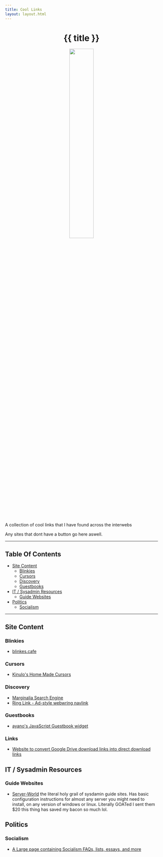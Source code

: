 ```yaml
---
title: Cool Links
layout: layout.html
---
```

<h1 style="text-align: center;">{{ title }}</h1>

<div style="text-align: center;">
    <img src="/static/imgs/wizard77.gif" style="width: 40%">
</div>
A collection of cool links that I have found across the interwebs

Any sites that dont have a button go here aswell.

---

## Table Of Contents

- [Site Content](#site_content)
  - [Blinkies](#site_content_blinkies)
  - [Cursors](#site_content_cursors)
  - [Discovery](#site_content_discovery)
  - [Guestbooks](#site_content_guestbooks)
- [IT / Sysadmin Resources](#sysadmin_resources)
  - [Guide Websites](#sysadmin_resources_guides)
- [Politics](#politics)
  - [Socialism](#politics_socialism)

---

<section id="site_content">

## Site Content

<section id="site_content_blinkies">

### Blinkies

- [blinkes.cafe](https://blinkies.cafe/)

<section id="site_content_cursors">

### Cursors

- [Kinulo's Home Made Cursors](https://kiunlo.neocities.org/cursors)

<section id="site_content_discovery">

### Discovery

- [Marginalia Search Engine](https://search.marginalia.nu/)
- [Ring Link - Ad-style webwring navlink](https://evehibi.nekoweb.org/ringlink/info)

<section id="site_content_guestbooks">

### Guestbooks

- [ayano's JavaScript Guestbook widget](https://virtualobserver.moe/ayano/comment-widget)

<section id="site_content_links">

### Links

- [Website to convert Google Drive download links into direct download links](https://sites.google.com/site/gdocs2direct/)

<section id="sysadmin_resources">

## IT / Sysadmin Resources

<section id="sysadmin_resources_guides">

### Guide Websites

- [Server-World](https://server-world.info) the literal holy grail of sysdamin guide sites. Has basic configuration instructions for almost any server you might need to install, on any version of windows or linux. Literally GOATed I sent them $20 this thing has saved my bacon so much lol.

<section id="politics">

## Politics

<section id="politics_socialism">

### Socialism

- [A Large page containing Socialism FAQs, lists, essays, and more](https://dessalines.github.io/essays/)
